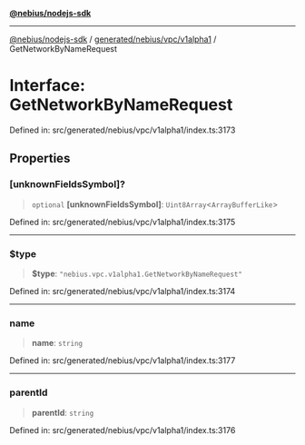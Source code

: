 [**@nebius/nodejs-sdk**](../../../../../README.md)

***

[@nebius/nodejs-sdk](../../../../../README.md) / [generated/nebius/vpc/v1alpha1](../README.md) / GetNetworkByNameRequest

# Interface: GetNetworkByNameRequest

Defined in: src/generated/nebius/vpc/v1alpha1/index.ts:3173

## Properties

### \[unknownFieldsSymbol\]?

> `optional` **\[unknownFieldsSymbol\]**: `Uint8Array`\<`ArrayBufferLike`\>

Defined in: src/generated/nebius/vpc/v1alpha1/index.ts:3175

***

### $type

> **$type**: `"nebius.vpc.v1alpha1.GetNetworkByNameRequest"`

Defined in: src/generated/nebius/vpc/v1alpha1/index.ts:3174

***

### name

> **name**: `string`

Defined in: src/generated/nebius/vpc/v1alpha1/index.ts:3177

***

### parentId

> **parentId**: `string`

Defined in: src/generated/nebius/vpc/v1alpha1/index.ts:3176
